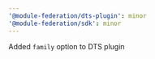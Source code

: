 ```yaml
---
'@module-federation/dts-plugin': minor
'@module-federation/sdk': minor
---
```


Added `family` option to DTS plugin
